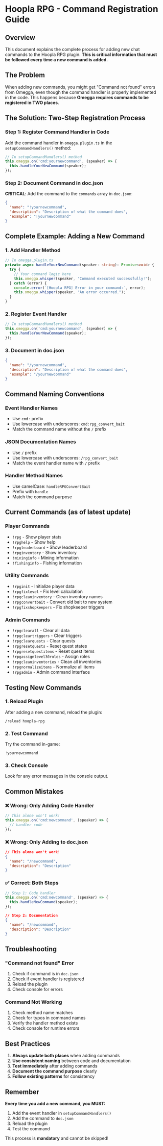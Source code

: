 # Hoopla RPG - Command Registration Guide

## Overview
This document explains the complete process for adding new chat commands to the Hoopla RPG plugin. **This is critical information that must be followed every time a new command is added.**

## The Problem
When adding new commands, you might get "Command not found" errors from Omegga, even though the command handler is properly implemented in the code. This happens because **Omegga requires commands to be registered in TWO places**.

## The Solution: Two-Step Registration Process

### Step 1: Register Command Handler in Code
Add the command handler in `omegga.plugin.ts` in the `setupCommandHandlers()` method:

```typescript
// In setupCommandHandlers() method
this.omegga.on('cmd:yournewcommand', (speaker) => {
  this.handleYourNewCommand(speaker);
});
```

### Step 2: Document Command in doc.json
**CRITICAL**: Add the command to the `commands` array in `doc.json`:

```json
{
  "name": "!yournewcommand",
  "description": "Description of what the command does",
  "example": "!yournewcommand"
}
```

## Complete Example: Adding a New Command

### 1. Add Handler Method
```typescript
// In omegga.plugin.ts
private async handleYourNewCommand(speaker: string): Promise<void> {
  try {
    // Your command logic here
    this.omegga.whisper(speaker, "Command executed successfully!");
  } catch (error) {
    console.error(`[Hoopla RPG] Error in your command:`, error);
    this.omegga.whisper(speaker, "An error occurred.");
  }
}
```

### 2. Register Event Handler
```typescript
// In setupCommandHandlers() method
this.omegga.on('cmd:yournewcommand', (speaker) => {
  this.handleYourNewCommand(speaker);
});
```

### 3. Document in doc.json
```json
{
  "name": "/yournewcommand",
  "description": "Description of what the command does",
  "example": "/yournewcommand"
}
```

## Command Naming Conventions

### Event Handler Names
- Use `cmd:` prefix
- Use lowercase with underscores: `cmd:rpg_convert_bait`
- Match the command name without the `/` prefix

### JSON Documentation Names
- Use `/` prefix
- Use lowercase with underscores: `/rpg_convert_bait`
- Match the event handler name with `/` prefix

### Handler Method Names
- Use camelCase: `handleRPGConvertBait`
- Prefix with `handle`
- Match the command purpose

## Current Commands (as of latest update)

### Player Commands
- `!rpg` - Show player stats
- `!rpghelp` - Show help
- `!rpgleaderboard` - Show leaderboard
- `!rpginventory` - Show inventory
- `!mininginfo` - Mining information
- `!fishinginfo` - Fishing information

### Utility Commands
- `!rpginit` - Initialize player data
- `!rpgfixlevel` - Fix level calculation
- `!rpgcleaninventory` - Clean inventory names
- `!rpgconvertbait` - Convert old bait to new system
- `!rpgfixshopkeepers` - Fix shopkeeper triggers

### Admin Commands
- `!rpgclearall` - Clear all data
- `!rpgcleartriggers` - Clear triggers
- `!rpgclearquests` - Clear quests
- `!rpgresetquests` - Reset quest states
- `!rpgresetquestitems` - Reset quest items
- `!rpgassignlevel30roles` - Assign roles
- `!rpgcleaninventories` - Clean all inventories
- `!rpgnormalizeitems` - Normalize all items
- `!rpgadmin` - Admin command interface

## Testing New Commands

### 1. Reload Plugin
After adding a new command, reload the plugin:
```
/reload hoopla-rpg
```

### 2. Test Command
Try the command in-game:
```
!yournewcommand
```

### 3. Check Console
Look for any error messages in the console output.

## Common Mistakes

### ❌ Wrong: Only Adding Code Handler
```typescript
// This alone won't work!
this.omegga.on('cmd:newcommand', (speaker) => {
  // handler code
});
```

### ❌ Wrong: Only Adding to doc.json
```json
// This alone won't work!
{
  "name": "/newcommand",
  "description": "Description"
}
```

### ✅ Correct: Both Steps
```typescript
// Step 1: Code handler
this.omegga.on('cmd:newcommand', (speaker) => {
  this.handleNewCommand(speaker);
});
```

```json
// Step 2: Documentation
{
  "name": "/newcommand",
  "description": "Description"
}
```

## Troubleshooting

### "Command not found" Error
1. Check if command is in `doc.json`
2. Check if event handler is registered
3. Reload the plugin
4. Check console for errors

### Command Not Working
1. Check method name matches
2. Check for typos in command names
3. Verify the handler method exists
4. Check console for runtime errors

## Best Practices

1. **Always update both places** when adding commands
2. **Use consistent naming** between code and documentation
3. **Test immediately** after adding commands
4. **Document the command purpose** clearly
5. **Follow existing patterns** for consistency

## Remember
**Every time you add a new command, you MUST:**
1. Add the event handler in `setupCommandHandlers()`
2. Add the command to `doc.json`
3. Reload the plugin
4. Test the command

This process is **mandatory** and cannot be skipped!
